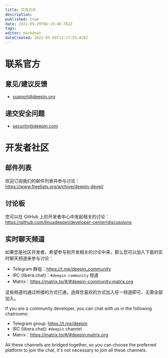 ```yaml
---
title: 交流方式
description: 
published: true
date: 2022-09-29T06:15:48.762Z
tags: 
editor: markdown
dateCreated: 2022-05-08T13:17:55.828Z
---
```


# 联系官方

## 意见/建议反馈

- support@deepin.org

## 递交安全问题

- security@deepin.com

# 开发者社区

## 邮件列表

欢迎订阅我们的邮件列表并参与讨论：<https://www.freelists.org/archive/deepin-devel/>

## 讨论板

您可以在 GitHub 上的开发者中心中发起相关的讨论：<https://github.com/linuxdeepin/developer-center/discussions>

## 实时聊天频道

如果您是社区开发者，希望参与到开发相关的讨论中来，那么您可以加入下面的实时聊天频道来参与讨论：

- Telegram 群组：<https://t.me/deepin_community>
- IRC (libera.chat)：`#deepin-community` 频道
- Matrix：<https://matrix.to/#/#deepin-community:matrix.org>

这些频道均通过桥接的方式打通，选择您喜欢的方式加入任一频道即可，无需全部加入。

If you are a community developer, you can chat with us in the following chatrooms:

- Telegram group: <https://t.me/deepin>
- IRC (libera.chat): `#deepin` channel
- Matrix：<https://matrix.to/#/#deepin:matrix.org>

All these channels are bridged together, so you can choose the preferred platform to join the chat, it's not necessary to join all these channels.
